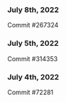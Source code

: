 ### July 8th, 2022

Commit #267324

### July 5th, 2022

Commit #314353


### July 4th, 2022

Commit #72281

